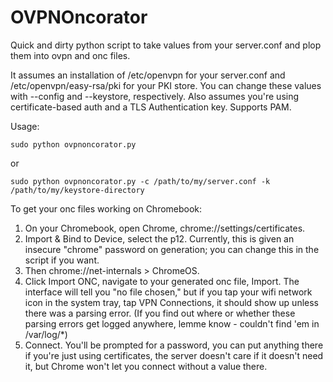 OVPNOncorator
============

Quick and dirty python script to take values from your server.conf and plop them into ovpn and onc files. 

It assumes an installation of /etc/openvpn for your server.conf and /etc/openvpn/easy-rsa/pki for your PKI store. You can change these values with --config and --keystore, respectively. Also assumes you're using certificate-based auth and a TLS Authentication key. Supports PAM. 

Usage: 

```
sudo python ovpnoncorator.py 
```
or

```
sudo python ovpnoncorator.py -c /path/to/my/server.conf -k /path/to/my/keystore-directory
```

To get your onc files working on Chromebook:

1. On your Chromebook, open Chrome, chrome://settings/certificates.
2. Import & Bind to Device, select the p12. Currently, this is given an insecure "chrome" password on generation; you can change this in the script if you want. 
3. Then chrome://net-internals > ChromeOS.
4. Click Import ONC, navigate to your generated onc file, Import. The interface will tell you "no file chosen," but if you tap your wifi network icon in the system tray, tap VPN Connections, it should show up unless there was a parsing error. (If you find out where or whether these parsing errors get logged anywhere, lemme know - couldn't find 'em in /var/log/\*)
5. Connect. You'll be prompted for a password, you can put anything there if you're just using certificates, the server doesn't care if it doesn't need it, but Chrome won't let you connect without a value there.
